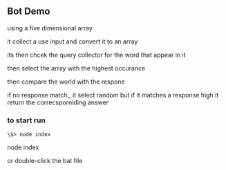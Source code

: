 ## Bot Demo

using a five dimensional array 

it collect a use input and convert it to an array 

its then chcek the query collector for the word that appear in it 

then select the array with the highest occurance 

then compare the world with the respone 

if no response match,, it select random 
but if it matches a response high 
it return the correcsporniding answer 

### to start run 

```\$> node index```

node index

or double-click the bat file
